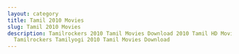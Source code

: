 ```yaml
---
layout: category
title: Tamil 2010 Movies
slug: Tamil 2010 Movies
description: Tamilrockers 2010 Tamil Movies Download 2010 Tamil HD Movies in
  Tamilrockers Tamilyogi 2010 Tamil Movies Download
---
```

